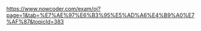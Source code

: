 https://www.nowcoder.com/exam/oj?page=1&tab=%E7%AE%97%E6%B3%95%E5%AD%A6%E4%B9%A0%E7%AF%87&topicId=383

```c++

```
